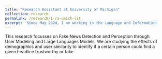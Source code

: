 ```yaml
---
title: "Research Assistant at University of Michigan"
collection: research
permalink: /research/1-ra-umich-lit
excerpt: 'Since May 2024, I am working in the Language and Information Technologies Lab (LIT @ UMich) as a NLP Researcher under Prof. Rada Mihalcea and Dr. Veronica Perez-Rosas.'
---
```


This research focusses on Fake News Detection and Perception through User Modeling and Large Languages Models. We are studying the effects of demographics and user similarity to identify if a certain person could find a given headline trustworthy or fake.

